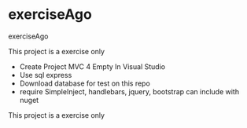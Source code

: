# exerciseAgo
exerciseAgo

This project is a exercise only

- Create Project MVC 4 Empty In Visual Studio
- Use sql express 
- Download database for test on this repo
- require SimpleInject, handlebars, jquery, bootstrap can include with nuget

This project is a exercise only
